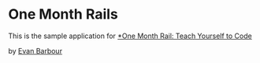 # One Month Rails

This is the sample application for
[*One Month Rail: Teach Yourself to Code](http://onemonthrails.com)

by [Evan Barbour](www.about.me/evanbarbour)
